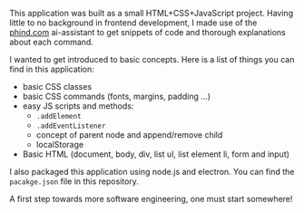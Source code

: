This application was built as a small HTML+CSS+JavaScript project. Having little to no background in frontend development, I made use of the [phind.com](https://phind.com) ai-assistant to get snippets of code and thorough explanations about each command.

I wanted to get introduced to basic concepts. Here is a list of things you can find in this application:
* basic CSS classes
* basic CSS commands (fonts, margins, padding ...)
* easy JS scripts and methods:
  * `.addElement`
  * `.addEventListener`
  * concept of parent node and append/remove child
  * localStorage
* Basic HTML (document, body, div, list ul, list element li, form and input)

I also packaged this application using node.js and electron. You can find the `pacakge.json` file in this repository.

A first step towards more software engineering, one must start somewhere! 